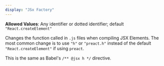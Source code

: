 ```yaml
---
display: "JSx Factory"
---
```


**Allowed Values**: Any identifier or dotted identifier; default `"React.createElement"`

Changes the function called in `.js` files when compiling JSX Elements.
The most common change is to use `"h"` or `"preact.h"` instead of the default `"React.createElement"` if using `preact`.

This is the same as Babel's `/** @jsx h */` directive.
